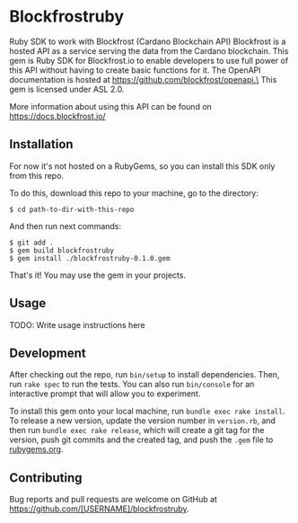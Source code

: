 # Blockfrostruby

Ruby SDK to work with Blockfrost (Cardano Blockchain API)
Blockfrost is a hosted API as a service serving the data from the Cardano blockchain.
This gem is Ruby SDK for Blockfrost.io to enable developers
to use full power of this API without having to create basic functions for it.
The OpenAPI documentation is hosted at https://github.com/blockfrost/openapi.\
This gem is licensed under ASL 2.0.

More information about using this API can be found on https://docs.blockfrost.io/
## Installation

For now it's not hosted on a RubyGems,
so you can install this SDK only from this repo.

To do this, download this repo to your machine, go to the directory:

    $ cd path-to-dir-with-this-repo

And then run next commands:

    $ git add .
    $ gem build blockfrostruby
    $ gem install ./blockfrostruby-0.1.0.gem

That's it! You may use the gem in your projects.

<!-- 
Add this line to your application's Gemfile:

```ruby
gem 'blockfrostruby'
```

And then execute:

    $ bundle install

Or install it yourself as:

    $ gem install blockfrostruby -->

## Usage

TODO: Write usage instructions here

## Development

After checking out the repo, run `bin/setup` to install dependencies. Then, run `rake spec` to run the tests. You can also run `bin/console` for an interactive prompt that will allow you to experiment.

To install this gem onto your local machine, run `bundle exec rake install`. To release a new version, update the version number in `version.rb`, and then run `bundle exec rake release`, which will create a git tag for the version, push git commits and the created tag, and push the `.gem` file to [rubygems.org](https://rubygems.org).

## Contributing

Bug reports and pull requests are welcome on GitHub at https://github.com/[USERNAME]/blockfrostruby.
